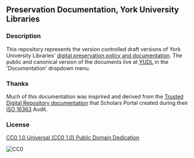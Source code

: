 ## Preservation Documentation, York University Libraries

### Description

This repository represents the version controlled draft versions of York University Libraries' [digital preservation policy and documentation](https://digital.library.yorku.ca/tags/digital-preservation-policy). The public and canonical version of the documents live at [YUDL](http://digital.library.yorku.ca/) in the 'Documentation' dropdown menu.

### Thanks

Much of this documentation was insprired and derived from the [Trusted Digital Repository documentation](http://spotdocs.scholarsportal.info/display/OAIS/Document+Checklist) that Scholars Portal created during their [ISO 16363](http://www.iso16363.org/) Audit.

### License

[CC0 1.0 Universal (CC0 1.0)
Public Domain Dedication](http://creativecommons.org/publicdomain/zero/1.0/)

![CC0](http://i.creativecommons.org/p/zero/1.0/88x31.png "CC0")
